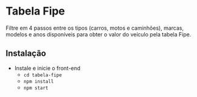 # Tabela Fipe

Filtre em 4 passos entre os tipos (carros, motos e caminhões), marcas, modelos e anos disponíveis para obter o valor do veículo pela tabela Fipe.

## Instalação

* Instale e inicie o front-end
    - `cd tabela-fipe`
    - `npm install`
    - `npm start`



